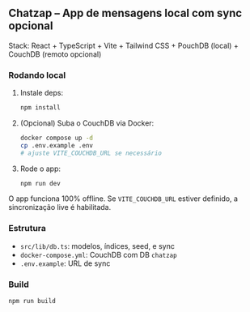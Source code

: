 ## Chatzap – App de mensagens local com sync opcional

Stack: React + TypeScript + Vite + Tailwind CSS + PouchDB (local) + CouchDB (remoto opcional)

### Rodando local

1. Instale deps:
   ```bash
   npm install
   ```
2. (Opcional) Suba o CouchDB via Docker:
   ```bash
   docker compose up -d
   cp .env.example .env
   # ajuste VITE_COUCHDB_URL se necessário
   ```
3. Rode o app:
   ```bash
   npm run dev
   ```

O app funciona 100% offline. Se `VITE_COUCHDB_URL` estiver definido, a sincronização live é habilitada.

### Estrutura

- `src/lib/db.ts`: modelos, índices, seed, e sync
- `docker-compose.yml`: CouchDB com DB `chatzap`
- `.env.example`: URL de sync

### Build

```bash
npm run build
```
